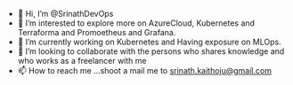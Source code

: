 - 👋 Hi, I’m @SrinathDevOps
- 👀 I’m interested to explore more on AzureCloud, Kubernetes and Terraforma and Promoetheus and Grafana.
- 🌱 I’m currently working on Kubernetes and Having exposure on MLOps.
- 💞️ I’m looking to collaborate with the persons who shares knowledge and who works as a freelancer with me
- 📫 How to reach me ...shoot a mail me to srinath.kaithoju@gmail.com

<!---
SrinathDevOps/SrinathDevOps is a ✨ special ✨ repository because its `README.md` (this file) appears on your GitHub profile.
You can click the Preview link to take a look at your changes.
--->
